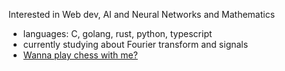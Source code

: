 
Interested in Web dev, AI and Neural Networks and Mathematics

- languages: C, golang, rust, python, typescript
- currently studying about Fourier transform and signals
-  <a href="https://lichess.org/@/SaurabPoudel20"> Wanna play chess with me?  <a/>


